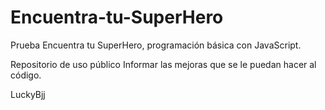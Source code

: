 # Encuentra-tu-SuperHero
Prueba Encuentra tu SuperHero, programación básica con JavaScript.

Repositorio de uso público
Informar las mejoras que se le puedan hacer al código.

LuckyBjj
